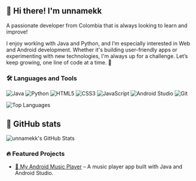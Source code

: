 ## 👋 Hi there! I'm unnamekk

A passionate developer from Colombia that is always looking to learn and improve!

I enjoy working with Java and Python, and I’m especially interested in Web and Android development.
Whether it's building user-friendly apps or experimenting with new technologies, I'm always up for a challenge.
Let’s keep growing, one line of code at a time. 🚀


### 🛠️ Languages and Tools

![Java](https://img.shields.io/badge/-Java-333333?style=flat&logo=java)
![Python](https://img.shields.io/badge/-Python-333333?style=flat&logo=python)
![HTML5](https://img.shields.io/badge/-HTML5-333333?style=flat&logo=html5)
![CSS3](https://img.shields.io/badge/-CSS3-333333?style=flat&logo=css3)
![JavaScript](https://img.shields.io/badge/-JavaScript-333333?style=flat&logo=javascript)
![Android Studio](https://img.shields.io/badge/-Android%20Studio-333333?style=flat&logo=android-studio)
![Git](https://img.shields.io/badge/-Git-333333?style=flat&logo=git)

![Top Languages](https://github-readme-stats.vercel.app/api/top-langs/?username=unnamekk&layout=compact&theme=radical)

## 👀 GitHub stats

![unnamekk's GitHub Stats](https://github-readme-stats.vercel.app/api?username=unnamekk&show_icons=true&theme=radical)

### 🔥 Featured Projects

- [📱 My Android Music Player](https://github.com/unnamekk/hard-music-player) – A music player app built with Java and Android Studio.
